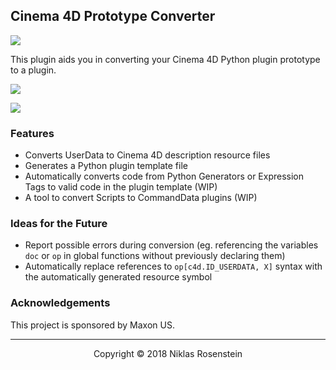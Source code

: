 ## Cinema 4D Prototype Converter

![](https://img.shields.io/badge/License-MIT-yellow.svg)

This plugin aids you in converting your Cinema 4D Python plugin prototype
to a plugin.

![](https://i.imgur.com/1b1kzsu.png)

![](https://i.imgur.com/OV08gew.png)

### Features

* Converts UserData to Cinema 4D description resource files
* Generates a Python plugin template file
* Automatically converts code from Python Generators or Expression Tags
  to valid code in the plugin template (WIP)
* A tool to convert Scripts to CommandData plugins (WIP)

### Ideas for the Future

* Report possible errors during conversion (eg. referencing the variables
  `doc` or `op` in global functions without previously declaring them)
* Automatically replace references to `op[c4d.ID_USERDATA, X]` syntax with
  the automatically generated resource symbol

### Acknowledgements

This project is sponsored by Maxon US.

---

<p align="center">Copyright &copy 2018 Niklas Rosenstein</p>
